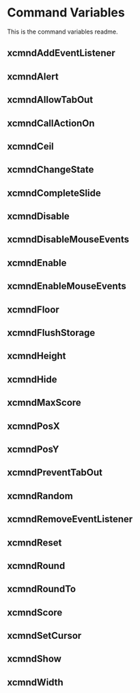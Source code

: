 # Command Variables
This is the command variables readme.

## xcmndAddEventListener
## xcmndAlert
## xcmndAllowTabOut
## xcmndCallActionOn
## xcmndCeil
## xcmndChangeState
## xcmndCompleteSlide
## xcmndDisable
## xcmndDisableMouseEvents
## xcmndEnable
## xcmndEnableMouseEvents
## xcmndFloor
## xcmndFlushStorage
## xcmndHeight
## xcmndHide
## xcmndMaxScore
## xcmndPosX
## xcmndPosY
## xcmndPreventTabOut
## xcmndRandom
## xcmndRemoveEventListener
## xcmndReset
## xcmndRound
## xcmndRoundTo
## xcmndScore
## xcmndSetCursor
## xcmndShow
## xcmndWidth
